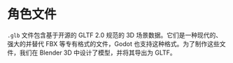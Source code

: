 # 角色文件
`.glb` 文件包含基于开源的 GLTF 2.0 规范的 3D 场景数据。它们是一种现代的、强大的并替代 FBX 等专有格式的文件，Godot 也支持这种格式。为了制作这些文件，我们在 Blender 3D 中设计了模型，并将其导出为 GLTF。
